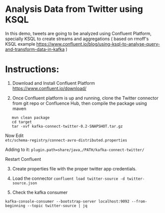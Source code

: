 # Analysis Data from Twitter using KSQL

In this demo, tweets are going to be analyzed using Confluent Platform, specially KSQL to create streams and aggregations ( based on rmoff's KSQL example https://www.confluent.io/blog/using-ksql-to-analyse-query-and-transform-data-in-kafka )

# Instructions:

1. Download and Install Confluent Platform 
https://www.confluent.io/download/

2. Once Confluent platform is up and running, clone the Twitter connector from git repo or Confluence Hub, then compile the package using maven 
```cd kafka-connect-twitter
   mvn clean package
   cd target
   tar -xvf kafka-connect-twitter-0.2-SNAPSHOT.tar.gz
   ```

 Now Edit  
 ```etc/schema-registry/connect-avro-distributed.properties``` 
 
 Adding to it:
  ```plugin.path=share/java,/PATH/kafka-connect-twitter/``` 
 
 Restart Confluent
  
3. Create properties file with the proper twitter app credentials.

4. Load the connector
```confluent load twitter-source -d twitter-source.json```

5. Check the kafka consumer

```kafka-console-consumer --bootstrap-server localhost:9092 --from-beginning --topic twitter-source | jq```
  
